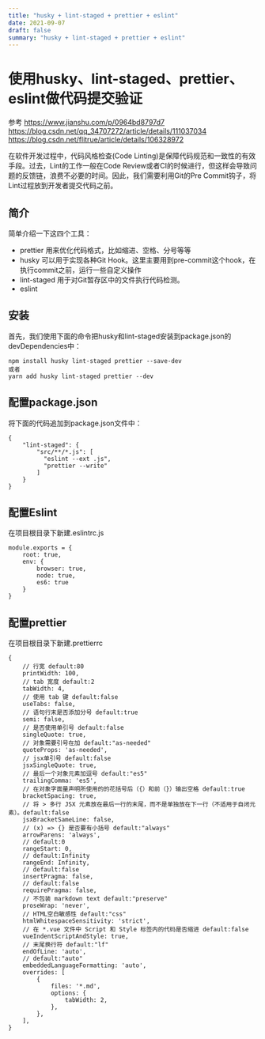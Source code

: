 ```yaml
---
title: "husky + lint-staged + prettier + eslint"
date: 2021-09-07
draft: false
summary: "husky + lint-staged + prettier + eslint"
---
```


# 使用husky、lint-staged、prettier、eslint做代码提交验证

参考
https://www.jianshu.com/p/0964bd8797d7
https://blog.csdn.net/qq_34707272/article/details/111037034
https://blog.csdn.net/flitrue/article/details/106328972

在软件开发过程中，代码风格检查(Code Linting)是保障代码规范和一致性的有效手段。过去，Lint的工作一般在Code Review或者CI的时候进行，但这样会导致问题的反馈链，浪费不必要的时间。因此，我们需要利用Git的Pre Commit钩子，将Lint过程放到开发者提交代码之前。

## 简介
简单介绍一下这四个工具：

- prettier 用来优化代码格式，比如缩进、空格、分号等等
- husky 可以用于实现各种Git Hook。这里主要用到pre-commit这个hook，在执行commit之前，运行一些自定义操作
- lint-staged 用于对Git暂存区中的文件执行代码检测。
- eslint


## 安装
首先，我们使用下面的命令把husky和lint-staged安装到package.json的devDependencies中：

    npm install husky lint-staged prettier --save-dev
    或者
    yarn add husky lint-staged prettier --dev
    
## 配置package.json
将下面的代码追加到package.json文件中：

    {
        "lint-staged": {
            "src/**/*.js": [
              "eslint --ext .js",
              "prettier --write"
            ]
        }
    }
    
    
## 配置Eslint
在项目根目录下新建.eslintrc.js

    module.exports = {
        root: true,
        env: {
            browser: true,
            node: true,
            es6: true
        }
    }

## 配置prettier
在项目根目录下新建.prettierrc

    {
        // 行宽 default:80
        printWidth: 100,
        // tab 宽度 default:2
        tabWidth: 4,
        // 使用 tab 键 default:false
        useTabs: false,
        // 语句行末是否添加分号 default:true
        semi: false,
        // 是否使用单引号 default:false
        singleQuote: true,
        // 对象需要引号在加 default:"as-needed"
        quoteProps: 'as-needed',
        // jsx单引号 default:false
        jsxSingleQuote: true,
        // 最后一个对象元素加逗号 default:"es5"
        trailingComma: 'es5',
        // 在对象字面量声明所使用的的花括号后（{）和前（}）输出空格 default:true
        bracketSpacing: true,
        // 将 > 多行 JSX 元素放在最后一行的末尾，而不是单独放在下一行（不适用于自闭元素）。default:false
        jsxBracketSameLine: false,
        // (x) => {} 是否要有小括号 default:"always"
        arrowParens: 'always',
        // default:0
        rangeStart: 0,
        // default:Infinity
        rangeEnd: Infinity,
        // default:false
        insertPragma: false,
        // default:false
        requirePragma: false,
        // 不包装 markdown text default:"preserve"
        proseWrap: 'never',
        // HTML空白敏感性 default:"css"
        htmlWhitespaceSensitivity: 'strict',
        // 在 *.vue 文件中 Script 和 Style 标签内的代码是否缩进 default:false
        vueIndentScriptAndStyle: true,
        // 末尾换行符 default:"lf"
        endOfLine: 'auto',
        // default:"auto"
        embeddedLanguageFormatting: 'auto',
        overrides: [
            {
                files: '*.md',
                options: {
                    tabWidth: 2,
                },
            },
        ],
    }